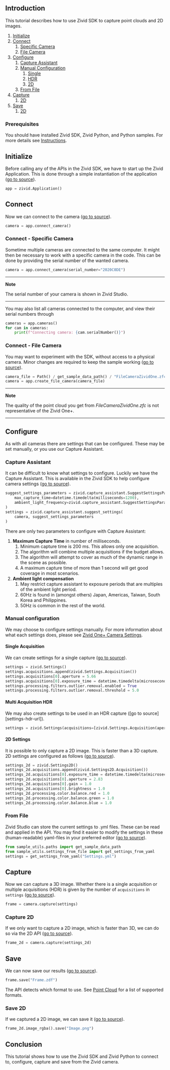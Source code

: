 ## Introduction

This tutorial describes how to use Zivid SDK to capture point clouds and 2D images.

1. [Initialize](#initialize)
2. [Connect](#connect)
   1. [Specific Camera](#connect---specific-camera)
   2. [File Camera](#connect---file-camera)
3. [Configure](#configure)
   1. [Capture Assistant](#capture-assistant)
   2. [Manual Configuration](#manual-configuration)
      1. [Single](#single-frame)
      2. [HDR](#hdr-frame)
      3. [2D](#2d-settings)
   3. [From File](#from-file)
4. [Capture](#capture)
    1. [2D](#capture-2d)
5. [Save](#save)
    1. [2D](#save-2d)

### Prerequisites

You should have installed Zivid SDK, Zivid Python, and Python samples. For more details see [Instructions][installation-instructions-url].

## Initialize

Before calling any of the APIs in the Zivid SDK, we have to start up the Zivid Application. This is done through a simple instantiation of the application ([go to source][start_app-url]).
```python
app = zivid.Application()
```

## Connect

Now we can connect to the camera ([go to source][connect-url]).
```python
camera = app.connect_camera()
```

### Connect - Specific Camera

Sometime multiple cameras are connected to the same computer. It might then be necessary to work with a specific camera in the code. This can be done by providing the serial number of the wanted camera.
```python
camera = app.connect_camera(serial_number="2020C0DE")
```

---
**Note** 

The serial number of your camera is shown in Zivid Studio.

---

You may also list all cameras connected to the computer, and view their serial numbers through
```python
cameras = app.cameras()
for cam in cameras:
    print(f"Connecting camera: {cam.serialNumber()}")
```

### Connect - File Camera

You may want to experiment with the SDK, without access to a physical camera. Minor changes are required to keep the sample working ([go to source][filecamera-url]).
```python
camera_file = Path() / get_sample_data_path() / "FileCameraZividOne.zfc"
camera = app.create_file_camera(camera_file)
```

---
**Note**

The quality of the point cloud you get from *FileCameraZividOne.zfc* is not representative of the Zivid One+.

---

## Configure

As with all cameras there are settings that can be configured. These may be set manually, or you use our Capture Assistant.

### Capture Assistant

It can be difficult to know what settings to configure. Luckily we have the Capture Assistant. This is available in the Zivid SDK to help configure camera settings ([go to source][captureassistant-url]).
```python
suggest_settings_parameters = zivid.capture_assistant.SuggestSettingsParameters(
    max_capture_time=datetime.timedelta(milliseconds=1200),
    ambient_light_frequency=zivid.capture_assistant.SuggestSettingsParameters.AmbientLightFrequency.none,
)
settings = zivid.capture_assistant.suggest_settings(
    camera, suggest_settings_parameters
)
```

There are only two parameters to configure with Capture Assistant:

1. **Maximum Capture Time** in number of milliseconds.
    1. Minimum capture time is 200 ms. This allows only one acquisition.
    2. The algorithm will combine multiple acquisitions if the budget allows.
    3. The algorithm will attempt to cover as much of the dynamic range in the scene as possible.
    4. A maximum capture time of more than 1 second will get good coverage in most scenarios.
2. **Ambient light compensation**
    1. May restrict capture assistant to exposure periods that are multiples of the ambient light period.
    2. 60Hz is found in (amongst others) Japan, Americas, Taiwan, South Korea and Philippines.
    3. 50Hz is common in the rest of the world.

### Manual configuration

We may choose to configure settings manually. For more information about what each settings does, please see [Zivid One+ Camera Settings][kb-camera_settings-url].

#### Single Acquisition

We can create settings for a single capture ([go to source][settings-url]).
```python
settings = zivid.Settings()
settings.acquisitions.append(zivid.Settings.Acquisition())
settings.acquisitions[0].aperture = 5.66
settings.acquisitions[0].exposure_time = datetime.timedelta(microseconds=8333)
settings.processing.filters.outlier.removal.enabled = True
settings.processing.filters.outlier.removal.threshold = 5.0
```

#### Multi Acquisition HDR

We may also create settings to be used in an HDR capture ([go to source][settings-hdr-url]).
```python
settings = zivid.Settings(acquisitions=[zivid.Settings.Acquisition(aperture=fnum) for fnum in (11.31, 5.66, 2.83)])
```

#### 2D Settings

It is possible to only capture a 2D image. This is faster than a 3D capture. 2D settings are configured as follows ([go to source][settings2d-url]).
```python
settings_2d = zivid.Settings2D()
settings_2d.acquisitions.append(zivid.Settings2D.Acquisition())
settings_2d.acquisitions[0].exposure_time = datetime.timedelta(microseconds=10000)
settings_2d.acquisitions[0].aperture = 2.83
settings_2d.acquisitions[0].gain = 1.0
settings_2d.acquisitions[0].brightness = 1.0
settings_2d.processing.color.balance.red = 1.0
settings_2d.processing.color.balance.green = 1.0
settings_2d.processing.color.balance.blue = 1.0
```

### From File

Zivid Studio can store the current settings to .yml files. These can be read and applied in the API. You may find it easier to modify the settings in these (human-readable) yaml-files in your preferred editor ([go to source][settings_from_file-url]).
```python
from sample_utils.paths import get_sample_data_path
from sample_utils.settings_from_file import get_settings_from_yaml
settings = get_settings_from_yaml("Settings.yml")
```

## Capture

Now we can capture a 3D image. Whether there is a single acquisition or multiple acquisitions (HDR) is given by the number of `acquisitions` in `settings` ([go to source][capture-url]).
```python
frame = camera.capture(settings)
```

### Capture 2D

If we only want to capture a 2D image, which is faster than 3D, we can do so via the 2D API ([go to source][capture2d-url]).
```python
frame_2d = camera.capture(settings_2d)
```

## Save

We can now save our results ([go to source][save-url]).
```python
frame.save("Frame.zdf")
```
The API detects which format to use. See [Point Cloud][kb-point_cloud-url] for a list of supported formats.

### Save 2D

If we captured a 2D image, we can save it ([go to source][save2d-url]).
```python
frame_2d.image_rgba().save("Image.png")
```

## Conclusion

This tutorial shows how to use the Zivid SDK and Zivid Python to connect to, configure, capture and save from the Zivid camera.

[//]: ### "Recommended further reading"

[installation-instructions-url]: ../../../README.md#instructions
[start_app-url]: capture.py#L7
[connect-url]: capture.py#L8
[captureassistant-url]: capture_assistant.py#L10-L17
[settings-url]: capture.py#L10-L16
[settingsHDR-url]: capture_hdr.py#L9-L15
[kb-camera_settings-url]: https://zivid.atlassian.net/wiki/spaces/ZividKB/pages/450265335/Settings
[capture-url]: capture.py#L18
[capture2d-url]: capture_2d.py#L18
[settings2d-url]: capture_2d.py#L10-L15
[captureHDR-url]: capture_assistant.py#L19
[save-url]: capture.py#L19
[save2d-url]: capture_2d.py#L19-L20
[settings_from_file-url]: ../../application/basic/capture_hdr_loop.py#L27-L29
[kb-point_cloud-url]: https://zivid.atlassian.net/wiki/spaces/ZividKB/pages/520061383/Point+Cloud
[filecamera-url]: capture_from_file.py#L11-L13
